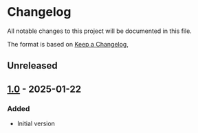 # Changelog
All notable changes to this project will be documented in this file.

The format is based on [Keep a Changelog](https://keepachangelog.com/en/1.0.0/),

## Unreleased

## [1.0] - 2025-01-22

### Added
- Initial version

[1.0]: https://github.com/gershnik/modern-uuid/releases/v1.0
